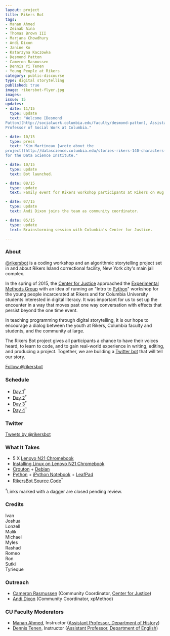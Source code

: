```yaml
---
layout: project
title: Rikers Bot
tags:
- Manan Ahmed
- Zeinab Aina
- Thomas Brown III
- Marjana Chowdhury
- Andi Dixon
- Janine Ko
- Katarzyna Kaczowka
- Desmond Patton
- Cameron Rasmussen
- Dennis Yi Tenen
- Young People at Rikers
category: public-discourse
type: digital storytelling
published: true
image: rikersbot-flyer.jpg
images:
issue: 15
updates:
- date: 11/15
  type: update
  text: "Welcome [Desmond
Patton](http://socialwork.columbia.edu/faculty/desmond-patton), Assistant
Professor of Social Work at Columbia."

- date: 10/15
  type: press
  text: "Kim Martineau [wrote about the
project](http://datascience.columbia.edu/stories-rikers-140-characters-or-less)
for the Data Science Institute."

- date: 10/15
  type: update
  text: Bot launched.

- date: 08/15
  type: update
  text: Family event for Rikers workshop participants at Rikers on Aug 10.

- date: 07/15
  type: update
  text: Andi Dixon joins the team as community coordinator.

- date: 05/15
  type: update
  text: Brainstorming session with Columbia's Center for Justice.

---
```


### About

[@rikersbot](https://twitter.com/rikersbot) is a coding workshop and an
algorithmic storytelling project set in and about Rikers Island correctional
facility, New York city's main jail complex.

In the spring of 2015, the [Center for
Justice](http://centerforjustice.columbia.edu/) approached the [Experimental
Methods Group](http://xpmethod.plaintext.in/) with an idea of running an
"Intro to [Python](https://www.python.org/)" workshop for the young people
incarcerated at Rikers and for Columbia University students interested in
digital literacy.  It was important for us to set up the encounter in a way
that moves past one way conversation with effects that persist beyond the one
time event.

In teaching programming through digital storytelling, it is our hope to
encourage a dialog between the youth at Rikers, Columbia faculty and students,
and the community at large.

The Rikers Bot project gives all participants a chance to have their
voices heard, to learn to code, and to gain real-world experience in writing,
editing, and producing a project. Together, we are building a [Twitter
bot](https://twitter.com/rikersbot) that will tell our story.

<a href="https://twitter.com/rikersbot" class="twitter-follow-button" data-show-count="false">Follow @rikersbot</a>
<script>!function(d,s,id){var js,fjs=d.getElementsByTagName(s)[0],p=/^http:/.test(d.location)?'http':'https';if(!d.getElementById(id)){js=d.createElement(s);js.id=id;js.src=p+'://platform.twitter.com/widgets.js';fjs.parentNode.insertBefore(js,fjs);}}(document, 'script', 'twitter-wjs');</script>

### Schedule

- [Day
  1](https://github.com/xpmethod/rikersbot/blob/master/day-1.md)<sup>†</sup>
- [Day 2](https://github.com/xpmethod/rikersbot/blob/master/day-2.md)<sup>†</sup>
- [Day 3](https://github.com/xpmethod/rikersbot/blob/master/day-3.md)<sup>†</sup>
- [Day 4](https://github.com/xpmethod/rikersbot/blob/master/day-4.md)<sup>†</sup>

### Twitter

<a class="twitter-timeline" href="https://twitter.com/rikersbot" data-widget-id="624286882378215424">Tweets by @rikersbot</a>
<script>!function(d,s,id){var js,fjs=d.getElementsByTagName(s)[0],p=/^http:/.test(d.location)?'http':'https';if(!d.getElementById(id)){js=d.createElement(s);js.id=id;js.src=p+"://platform.twitter.com/widgets.js";fjs.parentNode.insertBefore(js,fjs);}}(document,"script","twitter-wjs");</script>

### What It Takes

- 5 X [Lenovo N21
  Chromebook](http://www.lenovopartnernetwork.com/products/lenovo-n21)
- [Installing Linux on Lenovo N21
  Chromebook](https://github.com/xpmethod/rikersbot/blob/master/chromebooksetup.md)
- [Crouton](https://github.com/dnschneid/crouton) +
  [Debian](https://www.debian.org/)
- [Python](https://www.python.org/) + [iPython
  Notebook](http://ipython.org/notebook.html) +
[LeafPad](http://tarot.freeshell.org/leafpad/)
- [RikersBot Source Code](https://github.com/xpmethod/rikersbot)<sup>†</sup>

<sup>†</sup>Links marked with a dagger are closed pending review.

### Credits

Ivan   
Joshua  
Lonzell   
Malik  
Michael   
Myles  
Rashad  
Romeo  
Ron  
Sutki  
Tyrieque  

### Outreach

- [Cameron Rasmussen](https://twitter.com/cameron_916) (Community Coordinator, [Center for Justice](http://centerforjustice.columbia.edu/))
- [Andi Dixon](https://twitter.com/thesignalis) (Community Coordinator,
  xpMethod)

### CU Faculty Moderators

- [Manan Ahmed](https://twitter.com/sepoy), Instructor ([Assistant Professor,
  Department of History](http://history.columbia.edu/faculty/Ahmed.html))
- [Dennis Tenen](https://twitter.com/dennistenen), Instructor ([Assistant
  Professor, Department of
English](http://english.columbia.edu/people/profile/453))
